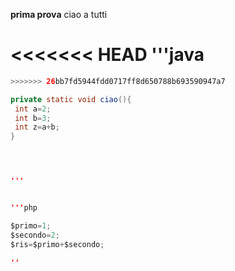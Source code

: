 **prima prova**
ciao a tutti

<<<<<<< HEAD
'''java
=======

```java
>>>>>>> 26bb7fd5944fdd0717ff8d650788b693590947a7

private static void ciao(){
 int a=2;
 int b=3;
 int z=a+b;
}




'''


'''php

$primo=1;
$secondo=2;
$ris=$primo+$secondo;

''
